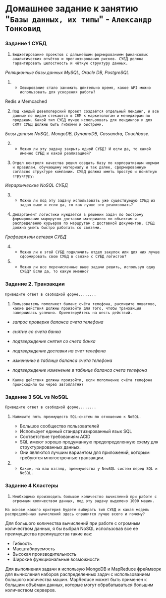 # Домашнее задание к занятию "`Базы данных, их типы`" - `Александр Тонковид`


### Задание 1  СУБД

1. `Бюджетирование проектов с дальнейшим формированием финансовых аналитических отчётов и прогнозирования рисков. СУБД должна гарантировать целостность и чёткую структуру данных.`

*Реляционные базы данных MySQL, Oracle DB, PostgreSQL*

1. * `Хеширование стало занимать длительно время, какое API можно использовать для ускорения работы?`

Redis и Memcached

2. `Под каждый девелоперский проект создаётся отдельный лендинг, и все данные по лидам стекаются в CRM к маркетологам и менеджерам по продажам. Какой тип СУБД лучше использовать для лендингов и для CRM? СУБД должны быть гибкими и быстрыми.`

*Базы данных NoSQL. MongoDB, DynamoDB, Cassandra, Couchbase.*

2. * `Можно ли эту задачу закрыть одной СУБД? И если да, то какой именно СУБД и какой реализацией?`

3. `Отдел контроля качества решил создать базу по корпоративным нормам и правилам, обучающему материалу и так далее, сформированную согласно структуре компании. СУБД должна иметь простую и понятную структуру.`

*Иерархические NoSQL СУБД*

3. * `Можно ли под эту задачу использовать уже существующую СУБД из задач выше и если да, то как лучше это реализовать?`

4. `Департамент логистики нуждается в решении задач по быстрому формированию маршрутов доставки материалов по объектам и распределению курьеров по маршрутам с доставкой документов. СУБД должна уметь быстро работать со связями.`

*Графовая или сетевая СУБД*

4. * `Можно ли к этой СУБД подключить отдел закупок или для них лучше сформировать свою СУБД в связке с СУБД логистов?`

5. * `Можно ли все перечисленные выше задачи решить, используя одну СУБД? Если да, то какую именно?`

### Задание 2. Транзакции

`Приведите ответ в свободной форме........`

1. `Пользователь пополняет баланс счёта телефона, распишите пошагово, какие действия должны произойти для того, чтобы транзакция завершилась успешно. Ориентируйтесь на шесть действий.`

* *запрос проверки баланса счета телефона*
* *снятиe со счета банка*
* *подтверждение снятия со счета банка*
* *подтверждение доставки на счет телефона*
* *изменение в таблице баланса счета телефона*
* *подтверждение изменение в таблице баланса счета телефона*

* `Какие действия должны произойти, если пополнение счёта телефона происходило бы через автоплатёж?`


### Задание 3 SQL vs NoSQL

`Приведите ответ в свободной форме........`

1. `Напишите пять преимуществ SQL-систем по отношению к NoSQL.`

   * Большое сообщество пользователей
   * Использует единый стандартизированный язык SQL
   * Соответствие требованиям ACID
   * SQL имеют хорошо продуманную предопределенную схему для структурированных данных.
   * Они являются лучшим вариантом для приложений, которым требуются многострочные транзакции.


2. * `Какие, на ваш взгляд, преимущества у NewSQL систем перед SQL и NoSQL.`


### Задание 4 Кластеры

1. `Необходимо производить большое количество вычислений при работе с огромным количеством данных, под эту задачу выделено 1000 машин.`

`На основе какого критерия будете выбирать тип СУБД и какая модель распределённых вычислений здесь справится лучше всего и почему?`

Для большого количества вычислений при работе с огромным количеством данных, я бы выбрал NoSQL использовав все ее преимущества преимущества такие как: 

* Гибкость
* Масштабируемость
* Высокая производительность
* Широкие функциональные возможности

Для выполнения задачи я использую MongoDB и MapReduce фреймворк для вычисления наборов распределенных задач с использованием большого количества машин. MapReduce может быть применен к большим объёмам данных, которые могут обрабатываться большим количеством серверов.
